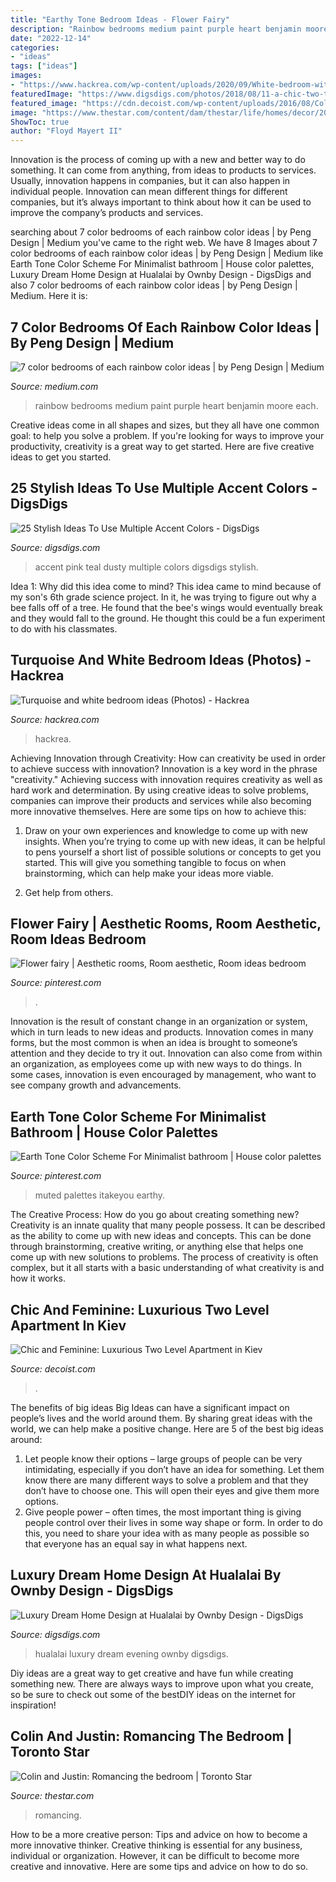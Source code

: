 ```yaml
---
title: "Earthy Tone Bedroom Ideas - Flower Fairy"
description: "Rainbow bedrooms medium paint purple heart benjamin moore each"
date: "2022-12-14"
categories:
- "ideas"
tags: ["ideas"]
images:
- "https://www.hackrea.com/wp-content/uploads/2020/09/White-bedroom-with-turquoise-textured-wall-768x513.jpg"
featuredImage: "https://www.digsdigs.com/photos/2018/08/11-a-chic-two-tone-accent-space-with-teal-and-dusty-pink-that-create-a-gorgeous-decadent-feel.jpg"
featured_image: "https://cdn.decoist.com/wp-content/uploads/2016/08/Colorful-kids-room-with-twin-beds-in-the-corner.jpg"
image: "https://www.thestar.com/content/dam/thestar/life/homes/decor/2009/07/04/colin_and_justin_romancing_the_bedroom/colin_and_justin_bedroomafter.jpeg"
ShowToc: true
author: "Floyd Mayert II"
---
```



Innovation is the process of coming up with a new and better way to do something. It can come from anything, from ideas to products to services. Usually, innovation happens in companies, but it can also happen in individual people. Innovation can mean different things for different companies, but it’s always important to think about how it can be used to improve the company’s products and services.

	

		
searching about 7 color bedrooms of each rainbow color ideas | by Peng Design | Medium you've came to the right web. We have 8 Images about 7 color bedrooms of each rainbow color ideas | by Peng Design | Medium like Earth Tone Color Scheme For Minimalist bathroom | House color palettes, Luxury Dream Home Design at Hualalai by Ownby Design - DigsDigs and also 7 color bedrooms of each rainbow color ideas | by Peng Design | Medium. Here it is:
		
    
## 7 Color Bedrooms Of Each Rainbow Color Ideas | By Peng Design | Medium

<img loading=lazy src="https://miro.medium.com/max/2742/1*XlShJatnnO3Q4NruzG1How.jpeg" onerror="this.onerror=null;this.src='https://tse4.mm.bing.net/th?id=OIP.EG3gd4cQUOkQyxbJq5X3OAHaFZ&amp;pid=15.1';" alt="7 color bedrooms of each rainbow color ideas | by Peng Design | Medium">

_Source: medium.com_

>rainbow bedrooms medium paint purple heart benjamin moore each. 

	

Creative ideas come in all shapes and sizes, but they all have one common goal: to help you solve a problem. If you're looking for ways to improve your productivity, creativity is a great way to get started. Here are five creative ideas to get you started.

    
## 25 Stylish Ideas To Use Multiple Accent Colors - DigsDigs

<img loading=lazy src="https://www.digsdigs.com/photos/2018/08/11-a-chic-two-tone-accent-space-with-teal-and-dusty-pink-that-create-a-gorgeous-decadent-feel.jpg" onerror="this.onerror=null;this.src='https://tse3.mm.bing.net/th?id=OIP.N5T9j7uRc3eK9RM4TOuQYwHaJ4&amp;pid=15.1';" alt="25 Stylish Ideas To Use Multiple Accent Colors - DigsDigs">

_Source: digsdigs.com_

>accent pink teal dusty multiple colors digsdigs stylish. 

	

Idea 1: Why did this idea come to mind?
This idea came to mind because of my son's 6th grade science project. In it, he was trying to figure out why a bee falls off of a tree. He found that the bee's wings would eventually break and they would fall to the ground. He thought this could be a fun experiment to do with his classmates.

    
## Turquoise And White Bedroom Ideas (Photos) - Hackrea

<img loading=lazy src="https://www.hackrea.com/wp-content/uploads/2020/09/White-bedroom-with-turquoise-textured-wall-768x513.jpg" onerror="this.onerror=null;this.src='https://tse4.mm.bing.net/th?id=OIP.T3pOJq_gomq2eRjIZSKFUAHaE8&amp;pid=15.1';" alt="Turquoise and white bedroom ideas (Photos) - Hackrea">

_Source: hackrea.com_

>hackrea. 

	

Achieving Innovation through Creativity: How can creativity be used in order to achieve success with innovation?
Innovation is a key word in the phrase "creativity." Achieving success with innovation requires creativity as well as hard work and determination. By using creative ideas to solve problems, companies can improve their products and services while also becoming more innovative themselves. Here are some tips on how to achieve this: 
1. Draw on your own experiences and knowledge to come up with new insights. When you’re trying to come up with new ideas, it can be helpful to pens yourself a short list of possible solutions or concepts to get you started. This will give you something tangible to focus on when brainstorming, which can help make your ideas more viable. 

2. Get help from others.

    
## Flower Fairy | Aesthetic Rooms, Room Aesthetic, Room Ideas Bedroom

<img loading=lazy src="https://i.pinimg.com/736x/d4/f3/dc/d4f3dcff633d8808fa0063c7305b1d5e.jpg" onerror="this.onerror=null;this.src='https://tse4.mm.bing.net/th?id=OIP.U9U_5OkS11QOD-OIGFvT_wHaJ3&amp;pid=15.1';" alt="Flower fairy | Aesthetic rooms, Room aesthetic, Room ideas bedroom">

_Source: pinterest.com_

>. 

	

Innovation is the result of constant change in an organization or system, which in turn leads to new ideas and products. Innovation comes in many forms, but the most common is when an idea is brought to someone’s attention and they decide to try it out. Innovation can also come from within an organization, as employees come up with new ways to do things. In some cases, innovation is even encouraged by management, who want to see company growth and advancements.

    
## Earth Tone Color Scheme For Minimalist Bathroom | House Color Palettes

<img loading=lazy src="https://i.pinimg.com/736x/0d/85/76/0d857645a5fac4adc3b6eabb600288a7.jpg" onerror="this.onerror=null;this.src='https://tse1.mm.bing.net/th?id=OIP.oTTXjypk7pKlzm-yTZwZ4QHaOI&amp;pid=15.1';" alt="Earth Tone Color Scheme For Minimalist bathroom | House color palettes">

_Source: pinterest.com_

>muted palettes itakeyou earthy. 

	

The Creative Process: How do you go about creating something new?
Creativity is an innate quality that many people possess. It can be described as the ability to come up with new ideas and concepts. This can be done through brainstorming, creative writing, or anything else that helps one come up with new solutions to problems. The process of creativity is often complex, but it all starts with a basic understanding of what creativity is and how it works.

    
## Chic And Feminine: Luxurious Two Level Apartment In Kiev

<img loading=lazy src="https://cdn.decoist.com/wp-content/uploads/2016/08/Colorful-kids-room-with-twin-beds-in-the-corner.jpg" onerror="this.onerror=null;this.src='https://tse1.mm.bing.net/th?id=OIP.adrlp6fkLmnmQEUTJ88s8QHaLH&amp;pid=15.1';" alt="Chic and Feminine: Luxurious Two Level Apartment in Kiev">

_Source: decoist.com_

>. 

	

The benefits of big ideas
Big Ideas can have a significant impact on people’s lives and the world around them. By sharing great ideas with the world, we can help make a positive change. Here are 5 of the best big ideas around: 
1. Let people know their options – large groups of people can be very intimidating, especially if you don’t have an idea for something. Let them know there are many different ways to solve a problem and that they don’t have to choose one. This will open their eyes and give them more options. 
2. Give people power – often times, the most important thing is giving people control over their lives in some way shape or form. In order to do this, you need to share your idea with as many people as possible so that everyone has an equal say in what happens next. 

    
## Luxury Dream Home Design At Hualalai By Ownby Design - DigsDigs

<img loading=lazy src="https://www.digsdigs.com/photos/hualalai-luxury-home-design-great-home-at-evening.jpg" onerror="this.onerror=null;this.src='https://tse1.mm.bing.net/th?id=OIP.x1OGpEdAyk96fxP8UNhVuwAAAA&amp;pid=15.1';" alt="Luxury Dream Home Design at Hualalai by Ownby Design - DigsDigs">

_Source: digsdigs.com_

>hualalai luxury dream evening ownby digsdigs. 

	

Diy ideas are a great way to get creative and have fun while creating something new. There are always ways to improve upon what you create, so be sure to check out some of the bestDIY ideas on the internet for inspiration!

    
## Colin And Justin: Romancing The Bedroom | Toronto Star

<img loading=lazy src="https://www.thestar.com/content/dam/thestar/life/homes/decor/2009/07/04/colin_and_justin_romancing_the_bedroom/colin_and_justin_bedroomafter.jpeg" onerror="this.onerror=null;this.src='https://tse4.mm.bing.net/th?id=OIP.lc9IDmIb4JkNhAnhbu2dlwHaE8&amp;pid=15.1';" alt="Colin and Justin: Romancing the bedroom | Toronto Star">

_Source: thestar.com_

>romancing. 

	

How to be a more creative person: Tips and advice on how to become a more innovative thinker.
Creative thinking is essential for any business, individual or organization. However, it can be difficult to become more creative and innovative. Here are some tips and advice on how to do so.

